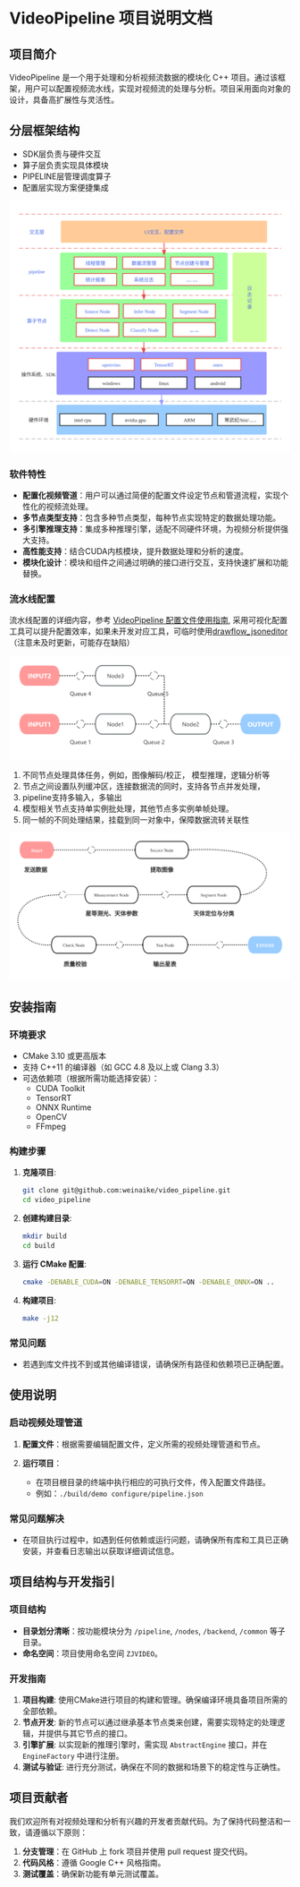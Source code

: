 # VideoPipeline 项目说明文档

## 项目简介

VideoPipeline 是一个用于处理和分析视频流数据的模块化 C++ 项目。通过该框架，用户可以配置视频流水线，实现对视频流的处理与分析。项目采用面向对象的设计，具备高扩展性与灵活性。

## 分层框架结构

- SDK层负责与硬件交互
- 算子层负责实现具体模块
- PIPELINE层管理调度算子
- 配置层实现方案便捷集成

![框架结构](./docs/image.png)

### 软件特性

- **配置化视频管道**：用户可以通过简便的配置文件设定节点和管道流程，实现个性化的视频流处理。
- **多节点类型支持**：包含多种节点类型，每种节点实现特定的数据处理功能。
- **多引擎推理支持**：集成多种推理引擎，适配不同硬件环境，为视频分析提供强大支持。
- **高性能支持**：结合CUDA内核模块，提升数据处理和分析的速度。
- **模块化设计**：模块和组件之间通过明确的接口进行交互，支持快速扩展和功能替换。

### 流水线配置

流水线配置的详细内容，参考 [VideoPipeline 配置文件使用指南](docs/Configuration_File_User_Guide.md),
采用可视化配置工具可以提升配置效率，如果未开发对应工具，可临时使用[drawflow_jsoneditor](https://github.com/weinaike/drawflow_jsoneditor)（注意未及时更新，可能存在缺陷）

![流水线示例](./docs/image_flow.png "示例")

1. 不同节点处理具体任务，例如，图像解码/校正， 模型推理，逻辑分析等
2. 节点之间设置队列缓冲区，连接数据流的同时，支持各节点并发处理，
3. pipeline支持多输入，多输出
4. 模型相关节点支持单实例批处理，其他节点多实例单帧处理。
5. 同一帧的不同处理结果，挂载到同一对象中，保障数据流转关联性

![天文处理流水线](./docs/image_flow2.png "天文处理流水线")

## 安装指南

### 环境要求

- CMake 3.10 或更高版本
- 支持 C++11 的编译器（如 GCC 4.8 及以上或 Clang 3.3）
- 可选依赖项（根据所需功能选择安装）：
  - CUDA Toolkit
  - TensorRT
  - ONNX Runtime
  - OpenCV
  - FFmpeg

### 构建步骤

1. **克隆项目**:

   ```bash
   git clone git@github.com:weinaike/video_pipeline.git
   cd video_pipeline
   ```
2. **创建构建目录**:

   ```bash
   mkdir build
   cd build
   ```
3. **运行 CMake 配置**:

   ```bash
   cmake -DENABLE_CUDA=ON -DENABLE_TENSORRT=ON -DENABLE_ONNX=ON ..
   ```
4. **构建项目**:

   ```bash
   make -j12
   ```

### 常见问题

- 若遇到库文件找不到或其他编译错误，请确保所有路径和依赖项已正确配置。

## 使用说明

### 启动视频处理管道

1. **配置文件**：根据需要编辑配置文件，定义所需的视频处理管道和节点。
2. **运行项目**：

   - 在项目根目录的终端中执行相应的可执行文件，传入配置文件路径。
   - 例如：`./build/demo configure/pipeline.json`

### 常见问题解决

- 在项目执行过程中，如遇到任何依赖或运行问题，请确保所有库和工具已正确安装，并查看日志输出以获取详细调试信息。

## 项目结构与开发指引

### 项目结构

- **目录划分清晰**：按功能模块分为 `/pipeline`, `/nodes`, `/backend`, `/common` 等子目录。
- **命名空间**：项目使用命名空间 `ZJVIDEO`。

### 开发指南

1. **项目构建**: 使用CMake进行项目的构建和管理。确保编译环境具备项目所需的全部依赖。
2. **节点开发**: 新的节点可以通过继承基本节点类来创建，需要实现特定的处理逻辑，并提供与其它节点的接口。
3. **引擎扩展**: 以实现新的推理引擎时，需实现 `AbstractEngine` 接口，并在 `EngineFactory` 中进行注册。
4. **测试与验证**: 进行充分测试，确保在不同的数据和场景下的稳定性与正确性。

## 项目贡献者

我们欢迎所有对视频处理和分析有兴趣的开发者贡献代码。为了保持代码整洁和一致，请遵循以下原则：

1. **分支管理**：在 GitHub 上 fork 项目并使用 pull request 提交代码。
2. **代码风格**：遵循 Google C++ 风格指南。
3. **测试覆盖**：确保新功能有单元测试覆盖。
